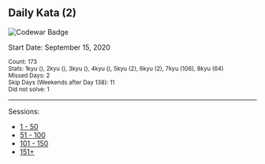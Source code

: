 ## Daily Kata (2)

![Codewar Badge](https://www.codewars.com/users/tinuola/badges/large)<br>

Start Date: September 15, 2020<br>

<sub>Count: 173</sub><br>
<sub>Stats: 1kyu (), 2kyu (), 3kyu (), 4kyu (), 5kyu (2), 6kyu (2), 7kyu (106), 8kyu (64)</sub><br>
<sub>Missed Days: 2</sub><br>
<sub>Skip Days (Weekends after Day 138): 11</sub><br>
<sub>Did not solve: 1</sub>

---

Sessions:

- [1 - 50](/part-01.md)
- [51 - 100](/part-02.md)
- [101 - 150](/part-03.md)
- [151+](/part-04.md)
